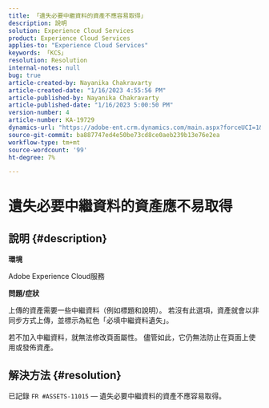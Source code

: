 ```yaml
---
title: 「遺失必要中繼資料的資產不應容易取得」
description: 說明
solution: Experience Cloud Services
product: Experience Cloud Services
applies-to: "Experience Cloud Services"
keywords: 「KCS」
resolution: Resolution
internal-notes: null
bug: true
article-created-by: Nayanika Chakravarty
article-created-date: "1/16/2023 4:55:56 PM"
article-published-by: Nayanika Chakravarty
article-published-date: "1/16/2023 5:00:50 PM"
version-number: 4
article-number: KA-19729
dynamics-url: "https://adobe-ent.crm.dynamics.com/main.aspx?forceUCI=1&pagetype=entityrecord&etn=knowledgearticle&id=3e1c68a4-be95-ed11-aad1-6045bd006149"
source-git-commit: ba887747ed4e50be73cd8ce0aeb239b13e76e2ea
workflow-type: tm+mt
source-wordcount: '99'
ht-degree: 7%

---
```


# 遺失必要中繼資料的資產應不易取得

## 說明 {#description}


<b>環境</b>

Adobe Experience Cloud服務

<b>問題/症狀</b>

上傳的資產需要一些中繼資料（例如標題和說明）。 若沒有此選項，資產就會以非同步方式上傳，並標示為紅色「必填中繼資料遺失」。

若不加入中繼資料，就無法修改頁面屬性。 儘管如此，它仍無法防止在頁面上使用或發佈資產。


## 解決方法 {#resolution}


已記錄 `FR #ASSETS-11015`  — 遺失必要中繼資料的資產不應容易取得。
